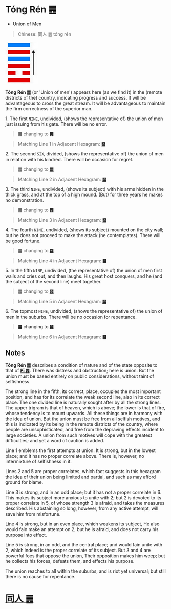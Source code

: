 # Tóng Rén ䷌

* Union of Men

> Chinese: 同人 ䷌ tóng rén

<a id="p-86"/>

<img src="shapes/13.10.jpg" width="101" alt="同人">

**Tóng Rén ䷌** (or 'Union of men') appears here (as we find it) in the (remote districts of the) country, indicating progress and success. It will be advantageous to cross the great stream. It will be advantageous to maintain the firm correctness of the superior man.

1.<a name="13.1"></a> The first `NINE`, undivided, (shows the representative of) the union of men just issuing from his gate. There will be no error.

> **䷌** changing to [**䷠**](e981afdun.md)

> Matching Line 1 in Adjacent Hexagram: [**䷍**](e5a4a7e69c89dayou.md#14.1)

2.<a name="13.2"></a> The second `SIX`, divided, (shows the representative of) the union of men in relation with his kindred. There will be occasion for regret.

> **䷌** changing to [**䷀**](e4b9beqian.md)

> Matching Line 2 in Adjacent Hexagram: [**䷍**](e5a4a7e69c89dayou.md#14.2)

3.<a name="13.3"></a> The third `NINE`, undivided, (shows its subject) with his arms hidden in the thick grass, and at the top of a high mound. (But) for three years he makes no demonstration.

> **䷌** changing to [**䷘**](e697a0e5a684wuwang.md)

> Matching Line 3 in Adjacent Hexagram: [**䷍**](e5a4a7e69c89dayou.md#14.3)

4.<a name="13.4"></a> The fourth `NINE`, undivided, (shows its subject) mounted on the city wall; but he does not proceed to make the attack (he contemplates). There will be good fortune.

> **䷌** changing to [**䷤**](e5aeb6e4babajiaren.md)

> Matching Line 4 in Adjacent Hexagram: [**䷍**](e5a4a7e69c89dayou.md#14.4)

5.<a name="13.5"></a> In the fifth `NINE`, undivided, (the representative of) the union of men first wails and cries out, and then laughs. His great host conquers, and he (and the subject of the second line) meet together.

> **䷌** changing to [**䷝**](e7a6bbli.md)

> Matching Line 5 in Adjacent Hexagram: [**䷍**](e5a4a7e69c89dayou.md#14.5)

6.<a name="13.6"></a> The topmost `NINE`, undivided, (shows the representative of) the union of men in the suburbs. There will be no occasion for repentance.

<a id="p-87"/>

> **䷌** changing to [**䷰**](e99da9ge.md)

> Matching Line 6 in Adjacent Hexagram: [**䷍**](e5a4a7e69c89dayou.md#14.6)

## Notes

**Tóng Rén ䷌** describes a condition of nature and of the state opposite to that of [**Pǐ ䷋**](e590a6pi.md).
There was distress and obstruction; here is union. But the union must be based entirely on public considerations, without taint of selfishness.

The strong line in the fifth, its correct, place, occupies the most important position, and has for its correlate the weak second line, also in its correct place. The one divided line is naturally sought after by all the strong lines. The upper trigram is that of heaven, which is above; the lower is that of fire, whose tendency is to mount upwards. All these things are in harmony with the idea of union. But the union must be free from all selfish motives, and this is indicated by its being in the remote districts of the country, where people are unsophisticated, and free from the depraving effects incident to large societies. A union from such motives will cope with the greatest difficulties; and yet a word of caution is added.

Line 1 emblems the first attempts at union. It is strong, but in the lowest place; and it has no proper correlate above. There is, however, no intermixture of selfishness in it.

Lines 2 and 5 are proper correlates, which fact suggests in this hexagram the idea of their union being limited and partial, and such as may afford ground for blame.

Line 3 is strong, and in an odd place; but it has not a proper correlate in 6. This makes its subject more anxious to unite with 2; but 2 is devoted to its proper correlate in 5, of whose strength 3 is afraid, and takes the measures described. His abstaining so long, however, from any active attempt, will save him from misfortune.

Line 4 is strong, but in an even place, which weakens its subject, He also would fain make an attempt on 2; but he is afraid, and does not carry his purpose into effect.

Line 5 is strong, in an odd, and the central place; and would fain unite with 2, which indeed is the proper correlate of its subject. But 3 and 4 are powerful foes that oppose the union, Their opposition makes him weep; but he collects his forces, defeats them, and effects his purpose.

The union reaches to all within the suburbs, and is riot yet universal; but still there is no cause for repentance.

# [同人 ䷌](e5908ce4babatongren_cn.md)
